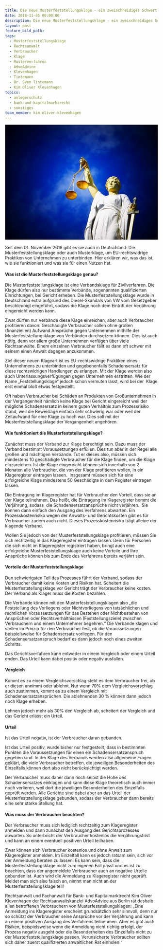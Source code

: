 ```yaml
---
title: Die neue Musterfeststellungsklage - ein zweischneidiges Schwert
date: 2018-11-05 00:00:00
description: Die neue Musterfeststellungsklage - ein zweischneidiges Schwert
layout: post
feature_bild_path:
tags:
  - Musterfeststellungsklage
  - Rechtsanwalt
  - Verbraucher
  - Klage
  - Musterverfahren
  - AdvoAdvice
  - Klevenhagen
  - Tintemann
  - Dr. Sven Tintemann
  - Kim Oliver Klevenhagen
topics:
  - anlegerschutz
  - bank-und-kapitalmarktrecht
  - sonstiges
team_member: kim-oliver-klevenhagen
---
```


![](/uploads/justice-2071539-640-1.jpg)

Seit dem 01. November 2018 gibt es sie auch in Deutschland: Die Musterfeststellungsklage oder auch Musterklage, um EU-rechtswidrige Praktiken von Unternehmen zu unterbinden. Hier erklären wir, was das ist, wie sie funktioniert und was sie für einen Nutzen hat.

#### Was ist die Musterfeststellungsklage genau?

Die Musterfeststellungsklage ist eine Verbandsklage für Zivilverfahren. Die Klage dürfen also nur bestimmte Verbände, sogenannten qualifizierten Einrichtungen, bei Gericht erheben. Die Musterfeststellungsklage wurde in Deutschland extra aufgrund des Diesel-Skandals von VW vom Gesetzgeber beschleunigt eingeführt, sodass die Klage noch dem Eintritt der Verjährung eingereicht werden kann.

Zwar dürfen nur Verbände diese Klage einreichen, aber auch Verbraucher profitieren davon: Geschädigte Verbraucher sollen ohne großen (finanziellen) Aufwand Ansprüche gegen Unternehmen mithilfe der Musterfeststellungsklage von Verbänden durchsetzen können. Dies ist auch nötig, denn vor allem große Unternehmen verfügen über viele Rechtsanwälte. Einem einzelnen Verbraucher fällt es dann oft schwer mit seinem einen Anwalt dagegen anzukommen.

Ziel dieser neuen Klageart ist es EU-rechtswidrige Praktiken eines Unternehmens zu unterbinden und gegebenenfalls Schadensersatz für diese rechtswidrigen Handlungen zu erlangen. Mit der Klage werden also auch Unterlassungsverfügungen gegen Unternehmen erstritten. Wie der Name „Feststellungsklage“ jedoch schon vermuten lässt, wird bei der  Klage erst einmal bloß etwas festgestellt.

Oft haben Verbraucher bei Schäden an Produkten von Großunternehmen in der Vergangenheit nämlich keine Klage bei Gericht eingereicht weil der mögliche Schadensersatz in keinem guten Verhältnis zum Prozessrisiko stand, weil die Beweislage einfach sehr schwierig war oder weil der Zeitaufwand für eine Klage zu hoch war. Dies soll mit der Musterfeststellungsklage der Vergangenheit angehören.

#### Wie funktioniert die Musterfeststellungsklage?

Zunächst muss der Verband zur Klage berechtigt sein. Dazu muss der Verband bestimmt Voraussetzungen erfüllen. Dies tun aber in der Regel alle großen und mächtigen Verbände. Tut er dieses also, müssen sich mindestens 10 geschädigte Verbraucher für die Klage finden, um die Klage einzureichen. Ist die Klage eingereicht können sich innerhalb von 2 Monaten alle Verbraucher, die von der Klage profitieren wollen, in ein Klageregister eintragen lassen.  Insgesamt müssen sich für eine erfolgreiche Klage mindestens 50 Geschädigte in dem Register eintragen lassen.

Die Eintragung im Klageregister hat für Verbraucher den Vorteil, dass sie an der Klage teilnehmen. Das heißt, die Eintragung im Klageregister hemmt die Verjährung, sodass  die Schadensersatzansprüche nicht verjähren.  Sie können dann einfach den Ausgang des Verfahrens abwarten. Ein Prozesskostenrisiko wegen der Anwalts- und Gerichtskosten gibt es für Verbraucher zudem auch nicht. Dieses Prozesskostenrisiko trägt alleine der klagende Verband.

Wollen Sie jedoch von der Musterfeststellungsklage profitieren, müssen Sie sich rechtzeitig in das Klageregister eintragen lassen. Denn für Personen die sich nicht im Klageregister registriert haben, bringt auch eine erfolgreiche Musterfeststellungsklage auch keine Vorteile und Ihre Ansprüche können bis zum Ende des Verfahrens bereits verjährt sein.

#### Vorteile der Musterfeststellungsklage

Den schwierigsten Teil des Prozesses führt der Verband, sodass der Verbraucher damit keine Kosten und Risiken hat. Scheitert die Musterfeststellungsklage vor Gericht trägt der Verbraucher keine kosten. Der Verband als Kläger muss die Kosten bezahlen.

Die Verbände können mit den Musterfeststellungsklagen also „die Feststellung des Vorliegens oder Nichtvorliegens von tatsächlichen und rechtlichen Voraussetzungen für das Bestehen oder Nichtbestehen von Ansprüchen oder Rechtsverhältnissen (Feststellungsziele) zwischen Verbrauchern und einem Unternehmer begehren.“ Die Verbände klagen und stellen im Prinzip für den Verbraucher fest, ob die Voraussetzungen beispielsweise für Schadensersatz vorliegen. Für den Schadensersatzanspruch bedarf es dann jedoch noch eines zweiten Schritts.

Das Gerichtsverfahren kann entweder in einem Vergleich oder einem Urteil enden. Das Urteil kann dabei positiv oder negativ ausfallen.

#### Vergleich

Kommt es zu einem Vergleichsvorschlag steht es dem Verbraucher frei, ob er diesen annimmt oder ablehnt. Nur wenn 70% dem Vergleichsvorschlag auch zustimmen, kommt es zu einem Vergleich mit Schadensersatzansprüchen. Die ablehnenden 30 % können dann jedoch noch Klage erheben.

Lehnen jedoch mehr als 30% den Vergleich ab, scheitert der Vergleich und das Gericht erlässt ein Urteil.

#### Urteil

Ist das Urteil negativ, ist der Verbraucher daran gebunden.

Ist das Urteil positiv, wurde bisher nur festgestellt, dass in bestimmten Punkten die Voraussetzungen für einen ein Schadensersatzanspruch gegeben sind. In der Klage des Verbands werden also allgemeine Fragen geklärt, die viele Verbraucher betreffen, die jeweiligen Besonderheiten des Einzelfalls können dort also nicht berücksichtigt werden.

Der Verbraucher muss daher dann noch selbst die Höhe des Schadensersatzes einklagen und kann diese Klage theoretisch auch immer noch verlieren, weil dort die jeweiligen Besonderheiten des Einzelfalls geprüft werden. Alle Gerichte sind dabei aber an das Urteil der Musterfeststellungsklage gebunden, sodass der Verbraucher dann bereits eine sehr starke Stellung hat.

#### Was muss der Verbraucher beachten?

Der Verbraucher muss sich lediglich rechtzeitig zum Klageregister anmelden und dann zunächst den Ausgang des Gerichtsprozesses abwarten. So unterbricht der Verbraucher kostenlos die Verjährungsfrist und kann an einem eventuell positiven Urteil teilhaben.

Zwar können sich Verbraucher kostenlos und ohne Anwalt zum Klageregister anmelden. Im Einzelfall kann es jedoch ratsam sein, sich vor der Anmeldung beraten zu lassen: Es kann sein, dass die Musterfeststellungsklage nicht zum eigenen Fall passt und es ist zu beachten, dass der angemeldete Verbraucher auch an negative Urteile gebunden ist. Auch wird die Anmeldung zu Klageregister nicht geprüft. Meldet man sich also falsch an, nimmt man nicht an der Musterfeststellungsklage teil!

Rechtsanwalt und Fachanwalt für Bank- und Kapitalmarktrecht Kim Oliver Klevenhagen der Rechtsanwaltskanzlei AdvoAdvice aus Berlin rät deshalb allen betroffenen Verbrauchern von Musterfeststellungsklagen: „Eine Anmeldung ins Klageregister erscheint grundsätzlich sehr sinnvoll, denn nur so schützt der Verbraucher seine Ansprüche vor der Verjährung und kann an einem positiven Ausgang des Verfahrens teilnehmen. Aber es gibt auch Risiken, beispielsweise wenn die Anmeldung nicht richtig erfolgt, der Prozess negativ ausgeht oder die Besonderheiten des Einzelfalls nicht zu der Musterfeststellungsklage passen. Verunsicherte Verbraucher sollten sich daher zuerst qualifizierten anwaltlichen Rat einholen.“